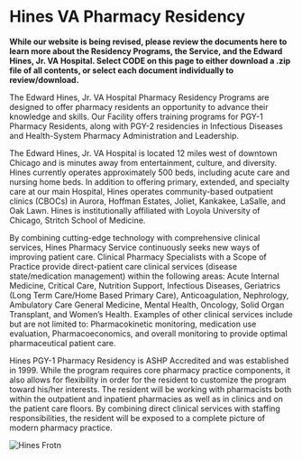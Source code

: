 # Hines VA Pharmacy Residency
**While our website is being revised, please review the documents here to learn more about the Residency Programs, the Service, and the Edward Hines, Jr. VA Hospital.
Select CODE on this page to either download a .zip file of all contents, or select each document individually to review/download.**

The Edward Hines, Jr. VA Hospital Pharmacy Residency Programs are designed to offer pharmacy residents an opportunity to advance their knowledge and skills. Our Facility offers training programs for PGY-1 Pharmacy Residents, along with PGY-2 residencies in Infectious Diseases and Health-System Pharmacy Administration and Leadership.

The Edward Hines, Jr. VA Hospital is located 12 miles west of downtown Chicago and is minutes away from entertainment, culture, and diversity. Hines currently operates approximately 500 beds, including acute care and nursing home beds. In addition to offering primary, extended, and specialty care at our main Hospital, Hines operates community-based outpatient clinics (CBOCs) in Aurora, Hoffman Estates, Joliet, Kankakee, LaSalle, and Oak Lawn. Hines is institutionally affiliated with Loyola University of Chicago, Stritch School of Medicine. 

By combining cutting-edge technology with comprehensive clinical services, Hines Pharmacy Service continuously seeks new ways of improving patient care. Clinical Pharmacy Specialists with a Scope of Practice provide direct-patient care clinical services (disease state/medication management) within the following areas: Acute Internal Medicine, Critical Care, Nutrition Support, Infectious Diseases, Geriatrics (Long Term Care/Home Based Primary Care), Anticoagulation, Nephrology, Ambulatory Care General Medicine, Mental Health, Oncology, Solid Organ Transplant, and Women’s Health. Examples of other clinical services include but are not limited to: Pharmacokinetic monitoring, medication use evaluation, Pharmacoeconomics, and overall monitoring to provide optimal pharmaceutical patient care. 

Hines PGY-1 Pharmacy Residency is ASHP Accredited and was established in 1999. While the program requires core pharmacy practice components, it also allows for flexibility in order for the resident to customize the program toward his/her interests. The resident will be working with pharmacists both within the outpatient and inpatient pharmacies as well as in clinics and on the patient care floors. By combining direct clinical services with staffing responsibilities, the resident will be exposed to a complete picture of modern pharmacy practice. 

![Hines Frotn](https://user-images.githubusercontent.com/83415190/144442478-ee15bd6a-30ef-4a08-ac87-6d012b1b9c9a.jpg)
